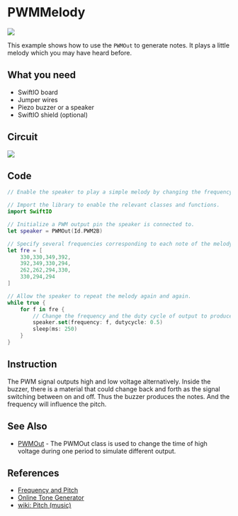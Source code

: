 # PWMMelody

![](../../.gitbook/assets/PWM%20%281%29.gif)

This example shows how to use the `PWMOut` to generate notes. It plays a little melody which you may have heard before.

## What you need

* SwiftIO board
* Jumper wires
* Piezo buzzer or a speaker
* SwiftIO shield \(optional\)

## Circuit

![](../../.gitbook/assets/PWMSoundOutput.png)

## Code

```swift
// Enable the speaker to play a simple melody by changing the frequency of PWM output.

// Import the library to enable the relevant classes and functions.
import SwiftIO

// Initialize a PWM output pin the speaker is connected to.
let speaker = PWMOut(Id.PWM2B)

// Specify several frequencies corresponding to each note of the melody. 
let fre = [
    330,330,349,392,
    392,349,330,294,
    262,262,294,330,
    330,294,294
]

// Allow the speaker to repeat the melody again and again.
while true {
    for f in fre {
        // Change the frequency and the duty cycle of output to produce each note.
        speaker.set(frequency: f, dutycycle: 0.5)
        sleep(ms: 250)
    }
}
```

## Instruction

The PWM signal outputs high and low voltage alternatively. Inside the buzzer, there is a material that could change back and forth as the signal switching between on and off. Thus the buzzer produces the notes. And the frequency will influence the pitch. 

## See Also

* [PWMOut](https://swiftioapi.madmachine.io/Classes/PWMOut.html) - The PWMOut class is used to change the time of high voltage during one period to simulate different output. 

## References

* [Frequency and Pitch](http://www.vias.org/crowhurstba/crowhurst_basic_audio_vol1_006.html)
* [Online Tone Generator](https://www.szynalski.com/tone-generator/)
* [wiki: Pitch \(music\)](https://en.wikipedia.org/wiki/Pitch_%28music%29)

